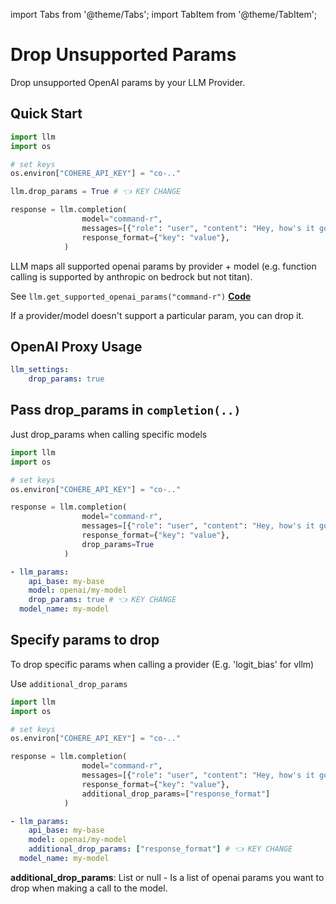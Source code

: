 import Tabs from '@theme/Tabs';
import TabItem from '@theme/TabItem';

# Drop Unsupported Params 

Drop unsupported OpenAI params by your LLM Provider.

## Quick Start 

```python 
import llm 
import os 

# set keys 
os.environ["COHERE_API_KEY"] = "co-.."

llm.drop_params = True # 👈 KEY CHANGE

response = llm.completion(
                model="command-r",
                messages=[{"role": "user", "content": "Hey, how's it going?"}],
                response_format={"key": "value"},
            )
```


LLM maps all supported openai params by provider + model (e.g. function calling is supported by anthropic on bedrock but not titan). 

See `llm.get_supported_openai_params("command-r")` [**Code**](https://github.com/BerriAI/llm/blob/main/llm/utils.py#L3584)

If a provider/model doesn't support a particular param, you can drop it. 

## OpenAI Proxy Usage

```yaml
llm_settings:
    drop_params: true
```

## Pass drop_params in `completion(..)`

Just drop_params when calling specific models 

<Tabs>
<TabItem value="sdk" label="SDK">

```python 
import llm 
import os 

# set keys 
os.environ["COHERE_API_KEY"] = "co-.."

response = llm.completion(
                model="command-r",
                messages=[{"role": "user", "content": "Hey, how's it going?"}],
                response_format={"key": "value"},
                drop_params=True
            )
```
</TabItem>
<TabItem value="proxy" label="PROXY">

```yaml
- llm_params:
    api_base: my-base
    model: openai/my-model
    drop_params: true # 👈 KEY CHANGE
  model_name: my-model
```
</TabItem>
</Tabs>

## Specify params to drop 

To drop specific params when calling a provider (E.g. 'logit_bias' for vllm)

Use `additional_drop_params`

<Tabs>
<TabItem value="sdk" label="SDK">

```python
import llm 
import os 

# set keys 
os.environ["COHERE_API_KEY"] = "co-.."

response = llm.completion(
                model="command-r",
                messages=[{"role": "user", "content": "Hey, how's it going?"}],
                response_format={"key": "value"},
                additional_drop_params=["response_format"]
            )
```
</TabItem>
<TabItem value="proxy" label="PROXY">

```yaml
- llm_params:
    api_base: my-base
    model: openai/my-model
    additional_drop_params: ["response_format"] # 👈 KEY CHANGE
  model_name: my-model
```
</TabItem>
</Tabs>

**additional_drop_params**: List or null - Is a list of openai params you want to drop when making a call to the model.